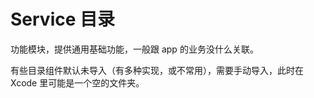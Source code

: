 # Service 目录

功能模块，提供通用基础功能，一般跟 app 的业务没什么关联。

有些目录组件默认未导入（有多种实现，或不常用），需要手动导入，此时在 Xcode 里可能是一个空的文件夹。
